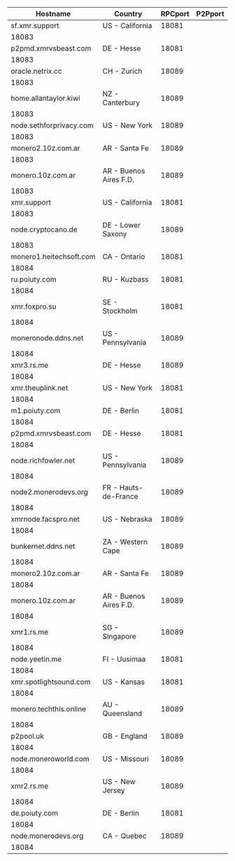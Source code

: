 Hostname | Country | RPCport | P2Pport
--- | --- | --- | ---
sf.xmr.support | US - California | 18081
 | 18083
p2pmd.xmrvsbeast.com | DE - Hesse | 18081
 | 18083
oracle.netrix.cc | CH - Zurich | 18089
 | 18083
home.allantaylor.kiwi | NZ - Canterbury | 18089
 | 18083
node.sethforprivacy.com | US - New York | 18089
 | 18083
monero2.10z.com.ar | AR - Santa Fe | 18089
 | 18083
monero.10z.com.ar | AR - Buenos Aires F.D. | 18089
 | 18083
xmr.support | US - California | 18081
 | 18083
node.cryptocano.de | DE - Lower Saxony | 18089
 | 18083
monero1.heitechsoft.com | CA - Ontario | 18081
 | 18084
ru.poiuty.com | RU - Kuzbass | 18081
 | 18084
xmr.foxpro.su | SE - Stockholm | 18081
 | 18084
moneronode.ddns.net | US - Pennsylvania | 18089
 | 18084
xmr3.rs.me | DE - Hesse | 18089
 | 18084
xmr.theuplink.net | US - New York | 18081
 | 18084
m1.poiuty.com | DE - Berlin | 18081
 | 18084
p2pmd.xmrvsbeast.com | DE - Hesse | 18081
 | 18084
node.richfowler.net | US - Pennsylvania | 18089
 | 18084
node2.monerodevs.org | FR - Hauts-de-France | 18089
 | 18084
xmrnode.facspro.net | US - Nebraska | 18089
 | 18084
bunkernet.ddns.net | ZA - Western Cape | 18089
 | 18084
monero2.10z.com.ar | AR - Santa Fe | 18089
 | 18084
monero.10z.com.ar | AR - Buenos Aires F.D. | 18089
 | 18084
xmr1.rs.me | SG - Singapore | 18089
 | 18084
node.yeetin.me | FI - Uusimaa | 18081
 | 18084
xmr.spotlightsound.com | US - Kansas | 18081
 | 18084
monero.techthis.online | AU - Queensland | 18089
 | 18084
p2pool.uk | GB - England | 18089
 | 18084
node.moneroworld.com | US - Missouri | 18089
 | 18084
xmr2.rs.me | US - New Jersey | 18089
 | 18084
de.poiuty.com | DE - Berlin | 18081
 | 18084
node.monerodevs.org | CA - Quebec | 18089
 | 18084
